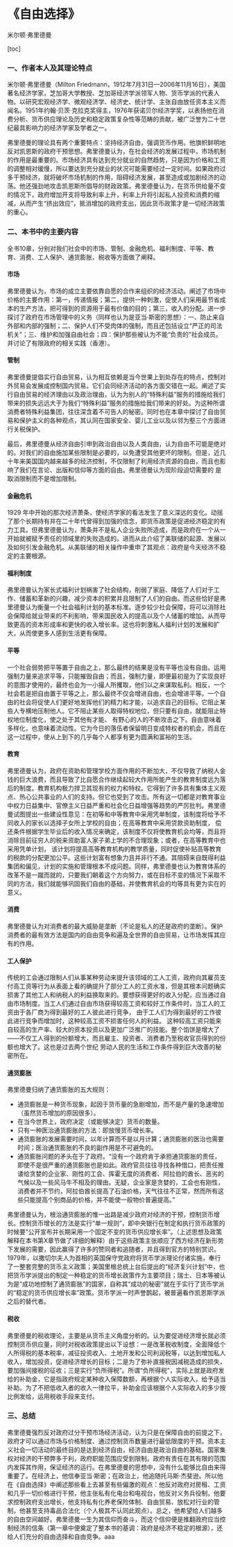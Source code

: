 # 《自由选择》

米尔顿·弗里德曼

[toc]

### 一、作者本人及其理论特点

米尔顿·弗里德曼（Milton Friedmann，1912年7月31日—2006年11月16日），美国著名经济学家，芝加哥大学教授、芝加哥经济学派领军人物、货币学派的代表人物。以研究宏观经济学、微观经济学、经济史、统计学、主张自由放任资本主义而闻名。1951年约翰·贝茨·克拉克奖得主，1976年获诺贝尔经济学奖，以表扬他在消费分析、货币供应理论及历史和稳定政策复杂性等范畴的贡献，被广泛誉为二十世纪最具影响力的经济学家及学者之一。

弗里德曼的理论具有两个重要特点：坚持经济自由，强调货币作用。他旗帜鲜明地反对凯恩斯的政府干预思想。弗里德曼认为，在社会经济的发展过程中，市场机制的作用是最重要的。市场经济具有达到充分就业的自然趋势，只是因为价格和工资的调整相对缓慢，所以要达到充分就业的状况可能需要经过一定时间。如果政府过多干预经济，就将破坏市场机制的作用，阻碍经济发展，甚至造成或加剧经济的动荡。他还强劲地攻击凯恩斯所倡导的财政政策。弗里德曼认为，在货币供给量不变的情况下，政府增加开支将导致利率上升，利率上升将引起私人投资和消费的缩减，从而产生“挤出效应”，抵消增加的政府支出，因此货币政策才是一切经济政策的重心。

### 二、本书中的主要内容

全书10章，分别对我们社会中的市场、管制、金融危机、福利制度、平等、教育、消费、工人保护、通货膨胀、税收等方面做了阐释。

#### 市场

弗里德曼认为，市场的成立主要依靠自愿的合作来组织的经济活动。阐述了市场中价格的主要作用：第一，传递情报；第二，提供一种刺激，促使人们采用最节省成本的生产方法，把可得到的资源用于最有价值的目的；第三，收入的分配。进一步探讨了政府在市场管理中的义务（同样也认为是亚当·斯密的思想）：一、防止来自外部和内部的强制；二、保护人们不受肉体的强制，而且还包括设立“严正的司法机关”；三、维护和加强自由社会；四：保护那些被认为不能“负责的”社会成员。并讨论了有限政府的相关实践（香港）。

#### 管制

弗里德曼提倡实行自由贸易，认为相互依赖是当今世果上到处存在的特点，控制对外贸易会发展成控制国内贸易。它们会同经济活动的各方面交错在一起。阐述了实行自由贸易的经济理由以及政治理由，认为为别人的“特殊利益”服务的措施给我们带来的损失远远大于为我们“特殊利益”服务的措施给我们带来的好处。为这种所谓消费者特殊利益集团，往往深含着不可告人的秘密。同时也在本章中探讨了自由贸易和保护主义的各种观点，其认同在国家安全、婴儿工业以及以邻为壑三个方面进行关税保护。

最后，弗里德曼从经济自由引申到政治自由以及人类自由，认为自由不可能是绝对的。对我们的自由施加某些限制是必要的，以免遭受其他更坏的限制。但是，近几十年来美国国内越来越多的经济控制，不仅限制了利用经济资源的自由，而且也影响了我们在言论、出版和信仰等方面的自由。弗里德曼认为现阶段迫切需要的 是取消限制而不是增加限制。

#### 金融危机

1929 年中开始的那次经济萧条，使经济学家的看法发生了意义深远的变化。动摇了那个长期持有并在二十年代曾得到加强的信念，即货币政策是促进经济稳定的有力工具。但弗里德曼认为，萧条并不是私人企业失败所造成，而是政府在一个从一开始就被赋予责任的领域里的失败造成的。进而从此介绍了美联储的起源、发展以及如何引发金融危机。从美联储的相关操作中重申了其观点：政府是今天经济不稳定的主要根源。

#### 福利制度

弗里德曼认为家长式福利计划祸害了社会结构，削弱了家庭、降低了人们对于工作、储蓄和革新的兴趣，减少资本的积累并且限制了人们的自由。而这些恰好是弗里德曼认为衡量一个社会福利计划的基本标准。逐步较少社会保障，将可以消除社会保障给就业带来的不利影响，带来国民收入的提高以及个人储蓄的增加。从而导致更高的资本形成率和更快的收入增长率。这也将刺激私人福利计划的发展和扩大，从而使更多人感到生活更有保障。

#### 平等

一个社会弱势把平等置于自由之上，那么最终的结果是没有平等也没有自由。运用强制力量来追求平等，只能摧毁自由；而且，强制力量，即便最初是为了实现良好的意图才使用的，最终也会为一小撮人所攫取，他们以之来谋取私利。相反，一个社会若是把自由置于平等之上，那么最终不仅会增进自由，也会增进平等。一个自由的社会将促使人们更好地发挥他们的精力和才能，以追求自己的目标。它阻止某些人专横地压制他人。它不阻止某些人取得特权地位，但只要有自由，就能阻止特权地位制度化，使之处于其他有才能、 有野心的人的不断攻击之下。自由意味着多样化，也意味着流动性。它为今日的落伍者保留明日变成特权者的机会，而且在这一过程中，使从上到下的几乎每个人都享有更为圆满和富裕的生活。

#### 教育

弗里德曼认为，政府在资助和管理学校方面作用的不断加大，不仅导致了纳税人金钱的巨大浪费，而且导致了比自愿合作继续起较大作用所能产生的教育制度远为落后的制度。教育机构极力捍卫其现有的权力和特权。它得到了许多具有集体主义观点、热心公共事业的人们的支持。但它也受到了攻击。所有这一切都是对教育事业中权力日益集中、官僚主义日益严重和社会化日益增强等趋势的严厉批判。弗里德曼试图提出一些建设性意见：在初等和中等教育中采用凭单制度，该制度将给予不同收入的家长以选择子女所上学校的自由；在高等教育中采用贷款资助制度， 偿还条件根据学生毕业后的收入情况来确定，该制度不仅将使教育机会均等，而且将消除目前征穷人的税来资助富人家子弟上学的不合理现象；或者，在高等教育中也采用凭单计划， 该计划将提高高等教育机构的教学质量，同时促使补贴高等教育的税款的分配更加公平。这些计划富有想象力且并非行不通。其阻碍来自既得利益集团和偏见，计划的实施和管理根本不成问题。同样，弗里德曼也认为教育体系的改革不是一蹴而就的，只要我们朝着这个方向努力，或在目标不变的情况下采取不同的方法，我们就能够巩固我们自由的基础，并使教育机会的均等具有更为实在的意义。

#### 消费

弗里德曼认为对消费者的最大威胁是垄断（不论是私人的还是政府的垄断）。保护消费者的最有效方法是国内的自由竞争和遍及全世界的自由贸易，让市场发挥其应有的作用。

#### 工人保护

传统的工会通过限制人们从事某种劳动来提升该领域的工人工资，政府向其雇员支付高工资等行为从表面上看的确提升了部分工人的工资水准，但是其根本问题确实损害了其他工人和纳税人的利益换取来的。要想获得更好的收入分配，应当通过自由市场制度。当工人们通过自由市场获得较高工资和较好工作条件时，当工人的工资由于各厂商为得到最好的工人彼此进行竞争， 由于工人们为得到最好的工作彼此进行竞争而增加时，这种较高工资不损害任何人的利益。 这种较高工资只能来自较高的生产率、较大的资本投资以及更加广泛推广的技能。整个馅饼是增大了——不仅工人得到的份额增大，而且雇主、投资者、消费者乃至税收官员得到的份额也增大了。这也是过去两个世纪 劳动人民的生活和工作条件得到巨大改善的秘密所在。

#### 通货膨胀

弗里德曼归纳了通货膨胀的五大规则：

- 通货膨胀是一种货币现象，起因于货币量的急剧增加，而不是产量的急速增加（虽然货币增加的原因很多）。
- 在当今世界上，政府决定（或能够决定）货币的数量。
- 只有一种医治通货膨胀的方法：即放慢货币增长率。
- 通货膨胀的发展需要时间，以年计算而不是以月计算；通货膨胀的医治也需要时间；医治通货膨胀的不良的副作用是不可避免的。
- 通货膨胀问题的矛头在于了政府。“没有一个政府肯于承担通货膨胀的责任，即使不是很严重的通货膨胀也是如此。政府官员往往寻找各种借口，把责任推诿给贪婪的企业家、刚性的工会、挥霍无度的消费者、阿拉伯的酋长、恶劣的气候以及一些风马牛不相及的理由。无疑，企业家是贪婪的，工会也有刚性，消费者并不节约，阿拉伯酋长提高了石油价格，天气往往不正常，然而所有这些只能提高个别商品的价格，并不能使一般物价普遍提高。”

弗里德曼认为，根治通货膨胀的惟一出路是减少政府对经济的干预，控制货币增长。控制货币增长的方法是实行“单一规则”，即中央银行在制定和执行货币政策的时候要“公开宣布并长期采用一个固定不变的货币供应增长率”。（上述思想及政策解释在本书第X章节做了详细的解释）由于这些政策主张顺应了西方经济在新形势下发展的需要，因此赢得了许多的赞同者和追随者，并且得到官方的特别赏识。1979年，以撒切尔夫人为首相的英国保守党政府将货币学派理论付诸实施，奉行了一整套完整的货币主义政策；美国里根总统上台后提出的“经济复兴计划”中，也把货币学派提出的制定一种稳定的货币增长政策作为主要项目；瑞士、日本等被认为是“成功地控制了通货膨胀”的国家，自称其“成功的秘密”就在于实行了货币学派的“稳定的货币供应增长率”政策。货币学派一时声誉鹊起，被普遍看作凯恩斯学派之后的替代者。

#### 税收

弗里德曼的税收理论，主要是从货币主义角度分析的。认为要促进经济增长就必须控制货币供应量，同时对税收政策提出以下设想：一是改革税收制度，全面降低个人所得税的基本税率，减征投资收入、土地开发和公司利润税等，以达到增加私人收入，增加投资，促进经济增长的目标；二是为了弥补直接税因减税造成的损失，要加强间接税的征收；三是实行“负所得税”。所谓“负所得税”，实际上就是政府发给的补助金，它是指政府规定某种收入保障数额，再根据个人实际收入，给予适当补助。为了不把低收入者的收入一律拉平，补助金应该根据个人实际收入的多少按比例发给，运用税收手段来支付。

### 三、总结

弗里德曼强烈反对政府过分干预市场经济活动，认为只是在保障自由的前提之下，政府才可以通过市场与价格制度、通过控制货币数量进行最低限度的干预。资本主义社会一切活动的最终目的是达到经济自由，经济自由是政治自由的基础。国家集权对经济的干预弊多于利，政府职能范围应受到限制。政府有责任在其有限的范围内发挥其作用，保证经济的运行。在弗里德曼的思想中，没有什么能够比自由来得重要了。在经济上，他信奉亚当·斯密；在政治上，他追随托马斯·杰斐逊。所以他在《自由选择》中阐述那些看上去甚至有些偏激的观点：他反对政府对房租、工资和几乎一切价格进行干预，他主张私有化电台和电视台，他反对义务兵役制，他要求控制政府支出增长，他支持私有化养老保险体制、自由贸易、放松对行业的管制，他甚至支持毒品合法化（个人极其不认同此观点）。总之，他希望给人们越多的自由空间越好。弗里德曼一生为其信仰而奋斗，而这个信仰便是推翻政府应当控制经济的信条（第一章中便奠定了整本书的基调：政府是经济不稳定的根源），还给人们充分的自由选择和自由竞争。aaa
